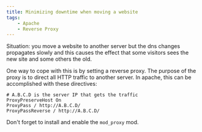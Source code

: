 ```yaml
---
title: Minimizing downtime when moving a website
tags:
    - Apache
    - Reverse Proxy
---
```


Situation: you move a website to another server but the dns changes
propagates slowly and this causes the effect that some visitors 
sees the new site and some others the old. 

One way to cope with this is by setting a reverse proxy. The purpose 
of the proxy is to direct all HTTP traffic to another server.
In apache, this can be accomplished with these directives:

	# A.B.C.D is the server IP that gets the traffic
	ProxyPreserveHost On
	ProxyPass / http://A.B.C.D/
	ProxyPassReverse / http://A.B.C.D/

Don't forget to install and enable the `mod_proxy` mod.